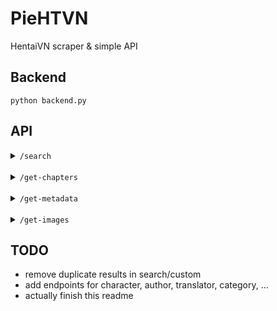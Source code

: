 # PieHTVN
HentaiVN scraper & simple API

## Backend
```shell
python backend.py
```

## API

<details>
<summary><code>/search</code></summary>

* Parameters:
  * `query`: search query, required
  * `pages`: page count, default to 1
* Return: dictionary with page number as the key and a list of doujinshis as the value

[`/search?query=genshin&pages=2`](https://paste.ee/p/xFB5t)

</details>
<br>

<details>
<summary><code>/get-chapters</code></summary>

* Parameters:
  * `url`: url of the doujinshi as returned by `search`
* Return: list of chapters

[`/get-chapters?url=13549-doc-truyen-traditional-job-of-washing-girls-body`](https://paste.ee/p/Afnme)
</details>
<br>

<details>
<summary><code>/get-metadata</code></summary>

* Parameters:
  * `url`: url of the doujinshi as returned by `search`
* Return: metadata about the doujinshi

[`/get-metadata?url=13549-doc-truyen-traditional-job-of-washing-girls-body`](https://paste.ee/p/a9rYB)
</details>
<br>

<details>
<summary><code>/get-images</code></summary>

* Parameters:
  * `url`: url of the chapter as returned by `get-chapters`
* Return: list of image URLs

[`/get-images?url=34611-64188-xem-truyen-sexual-manners-basics-and-principles-chap-1`](https://paste.ee/p/corus)
</details>

## TODO
* remove duplicate results in search/custom
* add endpoints for character, author, translator, category, ...
* actually finish this readme